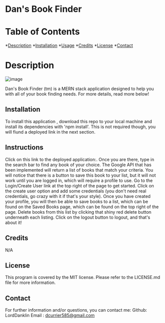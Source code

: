 # Dan's Book Finder
# Table of Contents
*[Description](#description)
*[Installation](#installation)
*[Usage](#usage)
*[Credits](#credits)
*[License](#license)
*[Contact](#contact)

# Description
![image](https://user-images.githubusercontent.com/112973907/225470665-728f528a-9ba1-4ae0-9d3f-4ae40d58b122.png)

Dan's Book Finder (tm) is a MERN stack application designed to help you with all of your book finding needs. For more details, read more below!
## Installation
To install this application , download this repo to your local machine and install its dependencies with 'npm install'. This is not required though, you will fiund a deployed link in the next section. 
## Instructions
Click on this link to the deployed application:. Once you are there, type in the search bar to find any book of your choice. The Google API that has been implemented will return a list of books that match  your criteria. You will notice that there is a button to save this book to your list, but it will not work until you are logged in, which will require a profile to use. Go to the Login/Create User link at the  top right of the page to get started. Click on the create user option and add some credentials (you don't need real credentials, go crazy with it if that's your style). Once you have created your profile, you will then be able to save books to a list, which can be found on the Saved Books page, which can be found on the top right of the page. Delete books from this list by clicking that shiny red delete button underneath each listing. Click on the logout button to logout, and that's about it!
## Credits
N/A
## License
This program is covered by the MIT license. Please refer to the LICENSE.md file for more information.
## Contact
For further information and/or questions, you can contact me:
Github: LordDanklin
Email : dcurrier585@gmail.com
